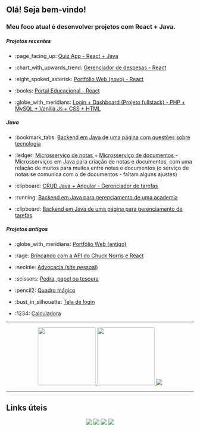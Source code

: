 ## Olá! Seja bem-vindo!

### Meu foco atual é desenvolver projetos com React + Java.

##### Projetos recentes
<ul>
    <li>
    <p>:page_facing_up: <a href="https://jacquesgomes.com.br/quizTech/" target="_blank"> Quiz App - React + Java</a></p>
  </li>
    
<li>
<p>:chart_with_upwards_trend: <a href="https://jacquesgomes.com.br/despesas/" target="_blank"> Gerenciador de despesas - React</a></p>
  </li>    

<li>
<p>:eight_spoked_asterisk: <a href="https://jacquesgomes.com.br/portfolio/" target="_blank"> Portfólio Web (novo) - React</a></p>
</li>

<li>
<p>:books: <a href="https://jacquesgomes.com.br/portalEducacional" target="_blank"> Portal Educacional - React</a></p>
</li>
  
<li>
<p>:globe_with_meridians: <a href="https://jacquesgomes.com.br/php/login" target="_blank"> Login + Dashboard (Projeto fullstack) - PHP + MySQL + Vanilla Js + CSS + HTML </a></p>
  </li>

</ul>

##### Java
<ul>
    
<li>
<p>:bookmark_tabs: <a href="http://149.100.142.12/quiz/swagger-ui/index.html" target="_blank"> Backend em Java de uma página com questões sobre tecnologia </a></p>
  </li>
  
<li>
<p>:ledger: <a href="http://149.100.142.12/notes/swagger-ui/index.html" target="_blank"> Microsserviço de notas </a> + <a href="http://149.100.142.12/notes/swagger-ui/index.html" target="_blank"> Microsserviço de documentos </a> - Microsserviços em Java para criação de notas e documentos, com uma relação de muitos para muitos entre notas e documentos (o serviço de notas se comunica com o de documentos - faltam alguns ajustes)</p>
  </li>

  <li>
<p>:clipboard: <a href="https://github.com/JacquesGomes/CRUDJavaAngular" target="_blank"> CRUD Java + Angular - Gerenciador de tarefas </a></p>
  </li>

  <li>
<p>:running: <a href="https://github.com/JacquesGomes/GymAPI" target="_blank"> Backend em Java para gerenciamento de uma academia</a></p>
  </li>

  <li>
<p>:clipboard: <a href="https://github.com/JacquesGomes/TaskManagerAPI" target="_blank"> Backend em Java de uma página para gerenciamento de tarefas </a></p>
  </li>
    
</ul>

##### Projetos antigos
<ul>
  <li>
    <p>:globe_with_meridians: <a href="https://jacquesgomes.com.br/dev/" target="_blank"> Portfólio Web (antigo)</a></p>
  </li>
  <li>
    <p>:rage: <a href="https://jacquesgomes.com.br/testes/teste1/" target="_blank"> Brincando com a API do Chuck Norris e React </a></p>
  </li>
  <li>
    <p>:necktie: <a href="https://jacquesgomes.com.br/adv/" target="_blank"> Advocacia (site pessoal)</a></p>
  </li>
  <li>
    <p>:scissors: <a href="https://jacquesgomes.com.br/jsgames/" target="_blank">Pedra, papel ou tesoura</a></p>
  </li>
  <li>
    <p>:pencil2: <a href="https://jacquesgomes.com.br/sketch" target="_blank">Quadro mágico</a></p>
  </li>
  <li>
    <p>:bust_in_silhouette: <a href="https://jacquesgomes.com.br/signup-robot" target="_blank">Tela de login</a></p>
  </li>
  <li>
    <p>:1234: <a href="https://jacquesgomes.com.br/calc" target="_blank">Calculadora</a></p>
  </li>
</ul>

---
  
<p align="center">
<a href="https://github.com/JacquesGomes">
<img height="155px" src="https://github-readme-stats-eight-theta.vercel.app/api?username=JacquesGomes&show_icons=true&count_private=true&title_color=white&icon_color=white&theme=nord&include_all_commits=true&count_private=true"/>
<img height="155px" src="https://github-readme-stats-eight-theta.vercel.app/api/top-langs/?username=JacquesGomes&layout=compact&langs_count=8&theme=nord&show_icons=true&count_private=true&title_color=white&icon_color=white"/>


<img  src="https://streak-stats.demolab.com?user=JacquesGomes&theme=nord"/>

</a>

</p>


---

## Links úteis

<div align="center">
  <a href="https://www.linkedin.com/in/jacques-gomes-627739240/" target="_blank"><img src="https://img.shields.io/badge/LinkedIn-0077B5?style=for-the-badge&logo=linkedin&logoColor=white"></a>
  <a href="https://www.instagram.com/jacquesgomesadv/" target="_blank"><img src="https://img.shields.io/badge/Instagram-E4405F?style=for-the-badge&logo=instagram&logoColor=white"></a>
  <a href="mailto:jacquesgomesadv@hotmail.com" target="_blank"><img src="https://img.shields.io/badge/Microsoft_Outlook-0078D4?style=for-the-badge&logo=microsoft-outlook&logoColor=white"></a>
  <a href="https://wa.me/5584994514529" target="_blank"><img src="https://img.shields.io/badge/WhatsApp-25D366?style=for-the-badge&logo=whatsapp&logoColor=white"></a>
</div>

